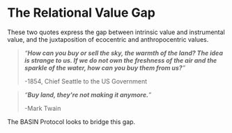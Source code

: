 # The Relational Value Gap

These two quotes express the gap between intrinsic value and instrumental value, and the juxtaposition of ecocentric and anthropocentric values.

> _“**How can you buy or sell the sky, the warmth of the land? The idea is strange to us. If we do not own the freshness of the air and the sparkle of the water, how can you buy them from us?**”_&#x20;
>
> \-1854, Chief Seattle to the US Government

> _“**Buy land, they're not making it anymore.**”_&#x20;
>
> \-Mark Twain

The BASIN Protocol looks to bridge this gap.
